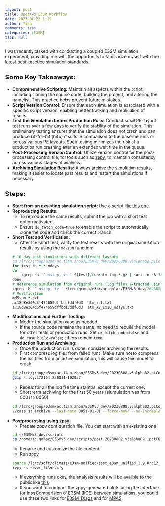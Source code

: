 ```yaml
---
layout: post
title: Updated E3SM Workflow
date: 2023-08-22 1:19
author: Tian
comments: true
categories: [E3SM]
tags: Null
---
```

I was recently tasked with conducting a coupled E3SM simulation experiment, providing me with the opportunity to familiarize myself with the latest best-practice simulation standards.

## Some Key Takeaways:
- **Comprehensive Scripting:** Maintain all aspects within the script, including cloning the source code, building the project, and altering the namelist. This practice helps prevent future mistakes.
- **Script Version Control:** Ensure that each simulation is associated with a specific script version, enabling better tracking and replication of results.
- **Test the Simulation before Production Runs:** Conduct small PE-layout test runs over a few days to verify the stability of the simulation. This preliminary testing ensures that the simulation does not crash and can produce bit-for-bit (b4b) results in comparison to the baseline runs or across various PE layouts. Such testing minimizes the risk of a production run crashing after an extended wait time in the queue.
- **Post-Processing Version Control:** Utilize version control for the post-processing control file, for tools such as [zppy](https://e3sm.org/resources/tools/end-to-end-processing/zppy/), to maintain consistency across various stages of analysis.
- **Archiving Simulation Results:** Always archive the simulation results, making it easier to locate past results and restart the simulations if necessary.

## Steps:
- **Start from an exsisting simulation script:** Use a script like [this one](https://github.com/E3SM-Project/SimulationScripts/blob/master/archive/CoupledGroup/v3_dev/run.20230808.v3alpha02.piControl.chrysalis.sh).
- **Reproducing Results:**
    - To reproduce the same results, submit the job with a short test option activated.
    - Ensure `do_fetch_code=true` to enable the script to automatically clone the code and check the correct branch.
- **Short Test and Verification:**
    - After the short test, varify the test results with the original simulation results by using the `md5sum` function:
    ```fortran
    # 10-day test simulations with different layouts
    cd /lcrc/group/e3sm/ac.tian.zhou/E3SMv3_dev/20230808.v3alpha02.piControl.chrysalis/tests
    for test in *_*_ndays
    do
        zgrep -h '^ nstep, te ' ${test}/run/atm.log.*.gz | sort -n -k 3,3 | uniq > atm_${test}.txt
    done
    # Reference simulation from original runs (log files extracted using zstash)
    zgrep -h '^ nstep, te ' /lcrc/group/e3sm/ac.golaz/E3SMv3_dev/20230808.v3alpha02.piControl.chrysalis/original/archive/logs/atm.log.347003.230622-141836.gz | sort -n -k 3,3 | uniq | head -n 482 > atm_ref.txt
    # Verification
    md5sum *.txt
    ac18d8e307d5f474659dffbde3ddf0d3  atm_ref.txt
    ac18d8e307d5f474659dffbde3ddf0d3  atm_XS_1x10_ndays.txt
    ```
- **Modifications and Further Testing:**
    - Modify the simulation case as needed.
    - If the source code remains the same, no need to rebuild the model for other tests or production runs. Set `do_fetch_code=false` and `do_case_build=false`; others remain `true`.
- **Production Run and Archiving:**
    - Once the production run is done, consider archiving the results.
    - First compress log files from failed runs. Make sure not to compress the log files from an active simulation, this will cause the model to crash
    ```bash
    cd /lcrc/group/e3sm/ac.tian.zhou/E3SMv3_dev/20230808.v3alpha02.piControl.chrysalis/run
    gzip *.log.372164.230811-102057 
    ```
    - Repeat for all the log file time stamps, except the current one.
    - Short term archiving for the first 50 years (siumulation was from 0001 to 0050)
    ```bash
    cd /lcrc/group/e3sm/ac.tian.zhou/E3SMv3_dev/20230808.v3alpha02.piControl.chrysalis/case_scripts
    ./case.st_archive --last-date 0051-01-01 --force-move --no-incomplete-logs
    ```
- **Postprocessing using zppy:**
    - Prepare zppy configuration file. You can start with an exsisting one
    ```bash
    cd ~/E3SMv3_dev/scripts
    cp /home/ac.golaz/E3SMv3_dev/scripts/post.20230802.v3alpha02.1pctCO2_0101.chrysalis.cfg .
    ```
    - Rename and customize the file content.
    - Run zppy
    ```bash
    source /lcrc/soft/climate/e3sm-unified/test_e3sm_unified_1.9.0rc12_chrysalis.sh
    zppy -c <your_file>.cfg
    ```
    - If everything runs okay, the analysis results will be availble to the public like [this](https://web.lcrc.anl.gov/public/e3sm/diagnostic_output/ac.tian.zhou/E3SMv3_dev/longpipe/20230808.v3alpha02.piControl.chrysalis/)
    - If you want to compare the zppy-generated plots using the Interface for InterComparision of E3SM (IICE) between simulations, you could use these two links for [E3SM_Diags](https://portal.nersc.gov/project/e3sm/iice/) and for [MPAS](https://portal.nersc.gov/project/e3sm/iice/mpas-a/). 
